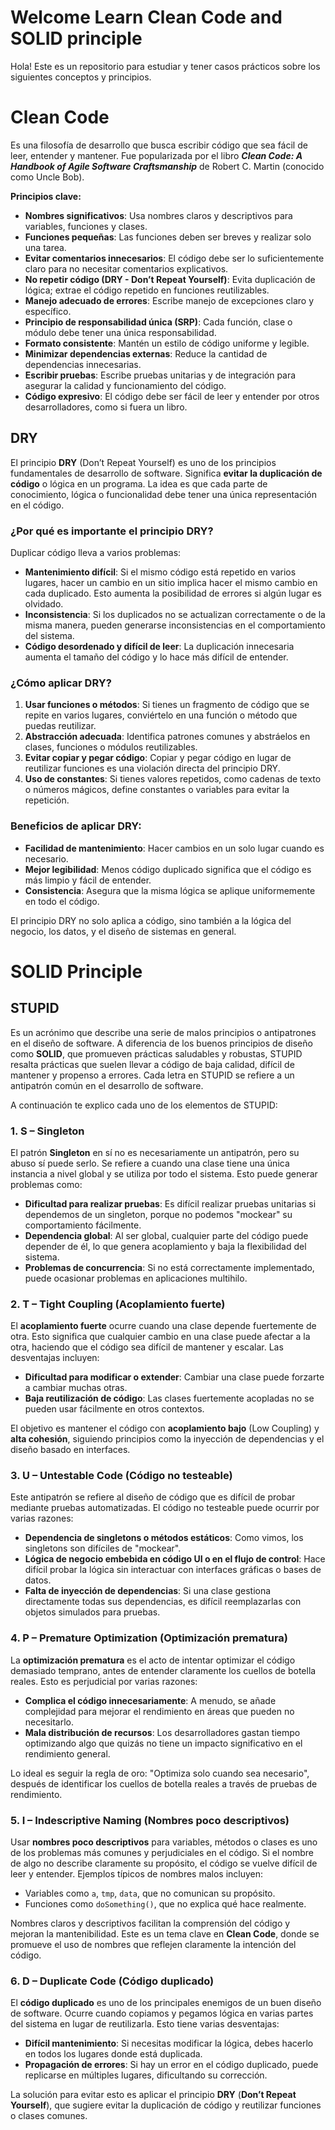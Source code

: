 # Welcome Learn Clean Code and SOLID principle

Hola! Este es un repositorio para estudiar y tener casos prácticos sobre los siguientes conceptos y principios.

# Clean Code

Es una filosofía de desarrollo que busca escribir código que sea fácil de leer, entender y mantener. Fue popularizada por el libro _**Clean Code: A Handbook of Agile Software Craftsmanship**_ de Robert C. Martin (conocido como Uncle Bob).

**Principios clave:**

- **Nombres significativos**: Usa nombres claros y descriptivos para variables, funciones y clases.
- **Funciones pequeñas**: Las funciones deben ser breves y realizar solo una tarea.
- **Evitar comentarios innecesarios**: El código debe ser lo suficientemente claro para no necesitar comentarios explicativos.
- **No repetir código (DRY - Don’t Repeat Yourself)**: Evita duplicación de lógica; extrae el código repetido en funciones reutilizables.
- **Manejo adecuado de errores**: Escribe manejo de excepciones claro y específico.
- **Principio de responsabilidad única (SRP)**: Cada función, clase o módulo debe tener una única responsabilidad.
- **Formato consistente**: Mantén un estilo de código uniforme y legible.
- **Minimizar dependencias externas**: Reduce la cantidad de dependencias innecesarias.
- **Escribir pruebas**: Escribe pruebas unitarias y de integración para asegurar la calidad y funcionamiento del código.
- **Código expresivo**: El código debe ser fácil de leer y entender por otros desarrolladores, como si fuera un libro.

## DRY

El principio **DRY** (Don’t Repeat Yourself) es uno de los principios fundamentales de desarrollo de software. Significa **evitar la duplicación de código** o lógica en un programa. La idea es que cada parte de conocimiento, lógica o funcionalidad debe tener una única representación en el código.

### ¿Por qué es importante el principio DRY?

Duplicar código lleva a varios problemas:

- **Mantenimiento difícil**: Si el mismo código está repetido en varios lugares, hacer un cambio en un sitio implica hacer el mismo cambio en cada duplicado. Esto aumenta la posibilidad de errores si algún lugar es olvidado.
- **Inconsistencia**: Si los duplicados no se actualizan correctamente o de la misma manera, pueden generarse inconsistencias en el comportamiento del sistema.
- **Código desordenado y difícil de leer**: La duplicación innecesaria aumenta el tamaño del código y lo hace más difícil de entender.

### ¿Cómo aplicar DRY?

1.  **Usar funciones o métodos**: Si tienes un fragmento de código que se repite en varios lugares, conviértelo en una función o método que puedas reutilizar.
2.  **Abstracción adecuada**: Identifica patrones comunes y abstráelos en clases, funciones o módulos reutilizables.
3.  **Evitar copiar y pegar código**: Copiar y pegar código en lugar de reutilizar funciones es una violación directa del principio DRY.
4.  **Uso de constantes**: Si tienes valores repetidos, como cadenas de texto o números mágicos, define constantes o variables para evitar la repetición.

### Beneficios de aplicar DRY:

- **Facilidad de mantenimiento**: Hacer cambios en un solo lugar cuando es necesario.
- **Mejor legibilidad**: Menos código duplicado significa que el código es más limpio y fácil de entender.
- **Consistencia**: Asegura que la misma lógica se aplique uniformemente en todo el código.

El principio DRY no solo aplica a código, sino también a la lógica del negocio, los datos, y el diseño de sistemas en general.

# SOLID Principle

## STUPID

Es un acrónimo que describe una serie de malos principios o antipatrones en el diseño de software. A diferencia de los buenos principios de diseño como **SOLID**, que promueven prácticas saludables y robustas, STUPID resalta prácticas que suelen llevar a código de baja calidad, difícil de mantener y propenso a errores. Cada letra en STUPID se refiere a un antipatrón común en el desarrollo de software.

A continuación te explico cada uno de los elementos de STUPID:

### 1. **S – Singleton**

El patrón **Singleton** en sí no es necesariamente un antipatrón, pero su abuso sí puede serlo. Se refiere a cuando una clase tiene una única instancia a nivel global y se utiliza por todo el sistema. Esto puede generar problemas como:

- **Dificultad para realizar pruebas**: Es difícil realizar pruebas unitarias si dependemos de un singleton, porque no podemos "mockear" su comportamiento fácilmente.
- **Dependencia global**: Al ser global, cualquier parte del código puede depender de él, lo que genera acoplamiento y baja la flexibilidad del sistema.
- **Problemas de concurrencia**: Si no está correctamente implementado, puede ocasionar problemas en aplicaciones multihilo.

### 2. **T – Tight Coupling (Acoplamiento fuerte)**

El **acoplamiento fuerte** ocurre cuando una clase depende fuertemente de otra. Esto significa que cualquier cambio en una clase puede afectar a la otra, haciendo que el código sea difícil de mantener y escalar. Las desventajas incluyen:

- **Dificultad para modificar o extender**: Cambiar una clase puede forzarte a cambiar muchas otras.
- **Baja reutilización de código**: Las clases fuertemente acopladas no se pueden usar fácilmente en otros contextos.

El objetivo es mantener el código con **acoplamiento bajo** (Low Coupling) y **alta cohesión**, siguiendo principios como la inyección de dependencias y el diseño basado en interfaces.

### 3. **U – Untestable Code (Código no testeable)**

Este antipatrón se refiere al diseño de código que es difícil de probar mediante pruebas automatizadas. El código no testeable puede ocurrir por varias razones:

- **Dependencia de singletons o métodos estáticos**: Como vimos, los singletons son difíciles de "mockear".
- **Lógica de negocio embebida en código UI o en el flujo de control**: Hace difícil probar la lógica sin interactuar con interfaces gráficas o bases de datos.
- **Falta de inyección de dependencias**: Si una clase gestiona directamente todas sus dependencias, es difícil reemplazarlas con objetos simulados para pruebas.

### 4. **P – Premature Optimization (Optimización prematura)**

La **optimización prematura** es el acto de intentar optimizar el código demasiado temprano, antes de entender claramente los cuellos de botella reales. Esto es perjudicial por varias razones:

- **Complica el código innecesariamente**: A menudo, se añade complejidad para mejorar el rendimiento en áreas que pueden no necesitarlo.
- **Mala distribución de recursos**: Los desarrolladores gastan tiempo optimizando algo que quizás no tiene un impacto significativo en el rendimiento general.

Lo ideal es seguir la regla de oro: "Optimiza solo cuando sea necesario", después de identificar los cuellos de botella reales a través de pruebas de rendimiento.

### 5. **I – Indescriptive Naming (Nombres poco descriptivos)**

Usar **nombres poco descriptivos** para variables, métodos o clases es uno de los problemas más comunes y perjudiciales en el código. Si el nombre de algo no describe claramente su propósito, el código se vuelve difícil de leer y entender. Ejemplos típicos de nombres malos incluyen:

- Variables como `a`, `tmp`, `data`, que no comunican su propósito.
- Funciones como `doSomething()`, que no explica qué hace realmente.

Nombres claros y descriptivos facilitan la comprensión del código y mejoran la mantenibilidad. Este es un tema clave en **Clean Code**, donde se promueve el uso de nombres que reflejen claramente la intención del código.

### 6. **D – Duplicate Code (Código duplicado)**

El **código duplicado** es uno de los principales enemigos de un buen diseño de software. Ocurre cuando copiamos y pegamos lógica en varias partes del sistema en lugar de reutilizarla. Esto tiene varias desventajas:

- **Difícil mantenimiento**: Si necesitas modificar la lógica, debes hacerlo en todos los lugares donde está duplicada.
- **Propagación de errores**: Si hay un error en el código duplicado, puede replicarse en múltiples lugares, dificultando su corrección.

La solución para evitar esto es aplicar el principio **DRY** (**Don’t Repeat Yourself**), que sugiere evitar la duplicación de código y reutilizar funciones o clases comunes.
